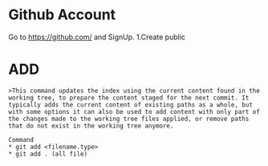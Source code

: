 # Github Account
  Go to https://github.com/ and SignUp.
  1.Create public 

# ADD
    >This command updates the index using the current content found in the working tree, to prepare the content staged for the next commit. It typically adds the current content of existing paths as a whole, but with some options it can also be used to add content with only part of the changes made to the working tree files applied, or remove paths that do not exist in the working tree anymore.
    
    Command 
    * git add <filename.type> 
    * git add . (all file)
